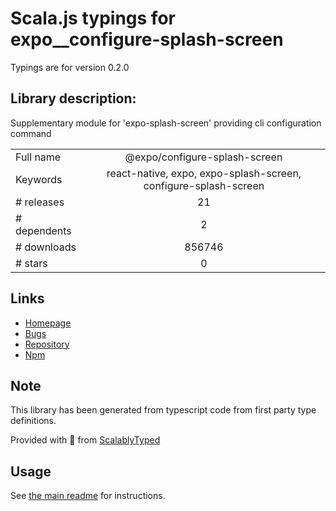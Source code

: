 
# Scala.js typings for expo__configure-splash-screen

Typings are for version 0.2.0

## Library description:
Supplementary module for 'expo-splash-screen' providing cli configuration command

|                    |                 |
| ------------------ | :-------------: |
| Full name          | @expo/configure-splash-screen |
| Keywords           | react-native, expo, expo-splash-screen, configure-splash-screen |
| # releases         | 21 |
| # dependents       | 2 |
| # downloads        | 856746 |
| # stars            | 0 |

## Links
- [Homepage](https://github.com/expo/expo-cli/tree/master/packages/configure-splash-screen)
- [Bugs](https://github.com/expo/expo-cli/issues)
- [Repository](https://github.com/expo/expo-cli)
- [Npm](https://www.npmjs.com/package/%40expo%2Fconfigure-splash-screen)
    


## Note
This library has been generated from typescript code from first party type definitions.

Provided with :purple_heart: from [ScalablyTyped](https://github.com/oyvindberg/ScalablyTyped)

## Usage
See [the main readme](../../readme.md) for instructions.


